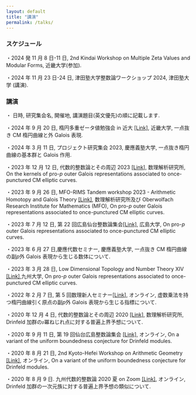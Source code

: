 ```yaml
---
layout: default
title: "講演"
permalink: /talks/
---
```


### スケジュール

・2024 発 11 月 8 日-11 日, 2nd Kindai Workshop on Multiple Zeta Values and Modular Forms, 近畿大学(参加).

・2024 年 11 月 23 日-24 日, 津田塾大学整数論ワークショップ 2024, 津田塾大学 (講演).

### 講演

・ 日時, 研究集会名, 開催地, 講演題目(英文優先)の順に記載します.

・2024 年 9 月 20 日, 楕円多重ゼータ値勉強会 in 近大 [[Link]](https://www.math.kindai.ac.jp/laboratory/tasaka/ikz/), 近畿大学, 一点抜き CM 楕円曲線と外 Galois 表現.

・2024 年 3 月 11 日, プロジェクト研究集会 2023, 慶應義塾大学, 一点抜き楕円曲線の基本群と Galois 作用.

・2023 年 12 月 12 日, 代数的整数論とその周辺 2023 [[Link]](https://sites.google.com/view/rims-ant2023), 数理解析研究所, On the kernels of pro-$p$ outer Galois representations associated to once-punctured CM elliptic curves.

・2023 年 9 月 26 日, MFO-RIMS Tandem workshop 2023 - Arithmetic Homotopy and Galois Theory [[Link]](https://ahgt.math.cnrs.fr/activities/workshops/MFO-RIMS23/), 数理解析研究所及び Oberwolfach Research Institute for Mathematics (MFO), On pro-$p$ outer Galois representations associated to once-punctured CM elliptic curves.

・2023 年 7 月 12 日, 第 22 回広島仙台整数論集会[[Link]](https://math0.pm.tokushima-u.ac.jp/~hiroki/hiroshima23.html), 広島大学, On pro-$p$ outer Galois representations associated to once-punctured CM elliptic curves.

・2023 年 6 月 27 日,慶應代数セミナー, 慶應義塾大学, 一点抜き CM 楕円曲線の副$p$外 Galois 表現から生じる数体について.

・2023 年 3 月 28 日, Low Dimensional Topology and Number Theory XIV [[Link]](https://www2.math.kyushu-u.ac.jp/~morisita/),九州大学, On pro-$p$ outer Galois representations associated to once-punctured CM elliptic curves.

・2022 年 2 月 7 日, 第 5 回数理新人セミナー[[Link]](https://sites.google.com/view/math-graduate/MATHSCI-FRESHMAN-SEMINAR/2022/プログラム及びアブストラクト), オンライン, 虚数乗法を持つ楕円曲線引く原点の副$p$外 Galois 表現から生じる指標について.

・2020 年 12 月 4 日, 代数的整数論とその周辺 2020 [[Link]](http://ntw.sci.u-toyama.ac.jp/rimsant2020/), 数理解析研究所, Drinfeld 加群の$\mathfrak{p}$冪ねじれ点に対する普遍上界予想について.

・2020 年 9 月 11 日, 第 19 回仙台広島整数論集会 [[Link]](https://math0.pm.tokushima-u.ac.jp/~hiroki/hiroshima20.html), オンライン, On a variant of the uniform boundedness conjecture for Drinfeld modules.

・2020 年 8 月 21 日, 2nd Kyoto-Hefei Workshop on Arithmetic Geometry [[Link]](https://www.kurims.kyoto-u.ac.jp/~yuyang/confer/Kyoto-Hefei-2nd.html), オンライン, On a variant of the uniform boundedness conjecture for Drinfeld modules.

・2020 年 8 月 9 日. 九州代数的整数論 2020 夏 on Zoom [[Link]](https://sites.google.com/view/kant2020sonzoom/), オンライン, Drinfeld 加群の一次元族に対する普遍上界予想の類似について.

